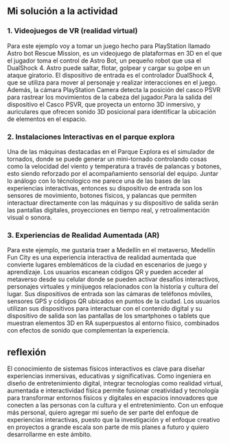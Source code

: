## Mi solución a la actividad 

### 1. Videojuegos de VR (realidad virtual)  
Para este ejemplo voy a tomar un juego hecho para PlayStation llamado Astro bot Rescue Mission, es un videojuego de plataformas en 3D en el que el jugador toma el control de Astro Bot, un pequeño robot que usa el DualShock 4. Astro puede saltar, flotar, golpear y cargar su golpe en un ataque giratorio. El dispositivo de entrada es el controlador DualShock 4, que se utiliza para mover al personaje y realizar interacciones en el juego. Además, la cámara PlayStation Camera detecta la posición del casco PSVR para rastrear los movimientos de la cabeza del jugador.Para la salida del dispositivo el Casco PSVR, que proyecta un entorno 3D inmersivo, y auriculares que ofrecen sonido 3D posicional para identificar la ubicación de elementos en el espacio.  

### 2. Instalaciones Interactivas en el parque explora
Una de las máquinas destacadas en el Parque Explora es el simulador de tornados, donde se puede generar un mini-tornado controlando cosas como la velocidad del viento y temperatura a través de palancas y botones, esto siendo reforzado por el acompañamiento sensorial del equipo. Juntar lo análogo con lo técnologico me parece una de las bases de las experiencias interactivas, entonces su dispositivo de entrada son los sensores de movimiento, botones físicos, y palancas que permiten interactuar directamente con las máquinas y su dispositivo de salida serán las pantallas digitales, proyecciones en tiempo real, y retroalimentación visual o sonora.  

### 3. Experiencias de Realidad Aumentada (AR)
Para este ejemplo, me gustaria traer a Medellín en el metaverso, Medellín Fun City es una experiencia interactiva de realidad aumentada que convierte lugares emblemáticos de la ciudad en escenarios de juego y aprendizaje. Los usuarios escanean códigos QR y pueden acceder al metaverso desde su celular donde se pueden activar desafíos interactivos, personajes virtuales y minijuegos relacionados con la historia y cultura del lugar. Sus dispositivos de entrada son las cámaras de teléfonos móviles, sensores GPS y códigos QR ubicados en puntos de la ciudad. Los usuarios utilizan sus dispositivos para interactuar con el contenido digital y su dispositivo de salida son las pantallas de los smartphones o tablets que muestran elementos 3D en RA superpuestos al entorno físico, combinados con efectos de sonido que complementan la experiencia.  

## reflexión
El conocimiento de sistemas físicos interactivos es clave para diseñar experiencias inmersivas, educativas y significativas. Como ingeniera en diseño de entretenimiento digital, integrar tecnologías como realidad virtual, aumentada e interactividad física permite fusionar creatividad y tecnología para transformar entornos físicos y digitales en espacios innovadores que conecten a las personas con la cultura y el entretenimiento. Con un enfoque más personal, quiero agregar mi sueño de ser parte del enfoque de experiencias interactivas, puesto que la investigación y el enfoque creativo en proyectos a grande escala son parte de mis planes a futuro y quiero desarrollarme en este ámbito.

